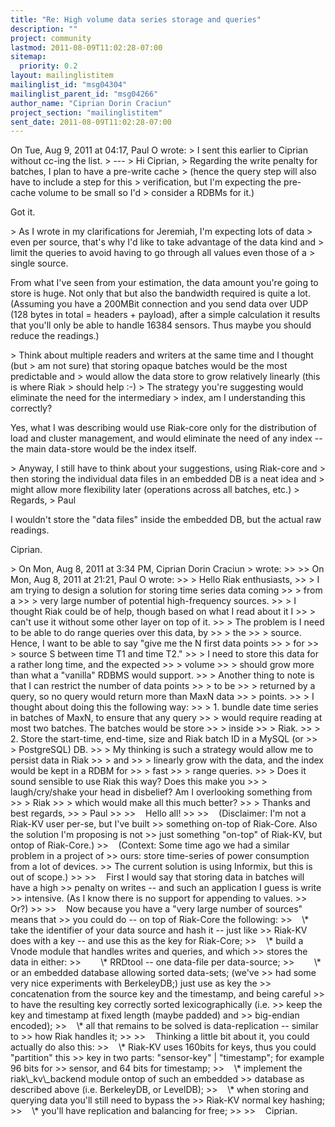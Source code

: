 ```yaml
---
title: "Re: High volume data series storage and queries"
description: ""
project: community
lastmod: 2011-08-09T11:02:28-07:00
sitemap:
  priority: 0.2
layout: mailinglistitem
mailinglist_id: "msg04304"
mailinglist_parent_id: "msg04266"
author_name: "Ciprian Dorin Craciun"
project_section: "mailinglistitem"
sent_date: 2011-08-09T11:02:28-07:00
---
```



On Tue, Aug 9, 2011 at 04:17, Paul O  wrote:
&gt; I sent this earlier to Ciprian without cc-ing the list.
&gt; ---
&gt; Hi Ciprian,
&gt; Regarding the write penalty for batches, I plan to have a pre-write cache
&gt; (hence the query step will also have to include a step for this
&gt; verification, but I'm expecting the pre-cache volume to be small so I'd
&gt; consider a RDBMs for it.)

 Got it.


&gt; As I wrote in my clarifications for Jeremiah, I'm expecting lots of data
&gt; even per source, that's why I'd like to take advantage of the data kind and
&gt; limit the queries to avoid having to go through all values even those of a
&gt; single source.

 From what I've seen from your estimation, the data amount you're
going to store is huge. Not only that but also the bandwidth required
is quite a lot. (Assuming you have a 200MBit connection and you send
data over UDP (128 bytes in total = headers + payload), after a simple
calculation it results that you'll only be able to handle 16384
sensors. Thus maybe you should reduce the readings.)


&gt; Think about multiple readers and writers at the same time and I thought (but
&gt; am not sure) that storing opaque batches would be the most predictable and
&gt; would allow the data store to grow relatively linearly (this is where Riak
&gt; should help :-)
&gt; The strategy you're suggesting would eliminate the need for the intermediary
&gt; index, am I understanding this correctly?

 Yes, what I was describing would use Riak-core only for the
distribution of load and cluster management, and would eliminate the
need of any index -- the main data-store would be the index itself.


&gt; Anyway, I still have to think about your suggestions, using Riak-core and
&gt; then storing the individual data files in an embedded DB is a neat idea and
&gt; might allow more flexibility later (operations across all batches, etc.)
&gt; Regards,
&gt; Paul

 I wouldn't store the "data files" inside the embedded DB, but the
actual raw readings.

 Ciprian.


&gt; On Mon, Aug 8, 2011 at 3:34 PM, Ciprian Dorin Craciun
&gt;  wrote:
&gt;&gt;
&gt;&gt; On Mon, Aug 8, 2011 at 21:21, Paul O  wrote:
&gt;&gt; &gt; Hello Riak enthusiasts,
&gt;&gt; &gt; I am trying to design a solution for storing time series data coming
&gt;&gt; &gt; from a
&gt;&gt; &gt; very large number of potential high-frequency sources.
&gt;&gt; &gt; I thought Riak could be of help, though based on what I read about it I
&gt;&gt; &gt; can't use it without some other layer on top of it.
&gt;&gt; &gt; The problem is I need to be able to do range queries over this data, by
&gt;&gt; &gt; the
&gt;&gt; &gt; source. Hence, I want to be able to say "give me the N first data points
&gt;&gt; &gt; for
&gt;&gt; &gt; source S between time T1 and time T2."
&gt;&gt; &gt; I need to store this data for a rather long time, and the expected
&gt;&gt; &gt; volume
&gt;&gt; &gt; should grow more than what a "vanilla" RDBMS would support.
&gt;&gt; &gt; Another thing to note is that I can restrict the number of data points
&gt;&gt; &gt; to be
&gt;&gt; &gt; returned by a query, so no query would return more than MaxN data
&gt;&gt; &gt; points.
&gt;&gt; &gt; I thought about doing this the following way:
&gt;&gt; &gt; 1. bundle date time series in batches of MaxN, to ensure that any query
&gt;&gt; &gt; would require reading at most two batches. The batches would be store
&gt;&gt; &gt; inside
&gt;&gt; &gt; Riak.
&gt;&gt; &gt; 2. Store the start-time, end-time, size and Riak batch ID in a MySQL (or
&gt;&gt; &gt; PostgreSQL) DB.
&gt;&gt; &gt; My thinking is such a strategy would allow me to persist data in Riak
&gt;&gt; &gt; and
&gt;&gt; &gt; linearly grow with the data, and the index would be kept in a RDBM for
&gt;&gt; &gt; fast
&gt;&gt; &gt; range queries.
&gt;&gt; &gt; Does it sound sensible to use Riak this way? Does this make you
&gt;&gt; &gt; laugh/cry/shake your head in disbelief? Am I overlooking something from
&gt;&gt; &gt; Riak
&gt;&gt; &gt; which would make all this much better?
&gt;&gt; &gt; Thanks and best regards,
&gt;&gt; &gt; Paul
&gt;&gt;
&gt;&gt;    Hello all!
&gt;&gt;
&gt;&gt;    (Disclaimer: I'm not a Riak-KV user per-se, but I've built
&gt;&gt; something on-top of Riak-Core. Also the solution I'm proposing is not
&gt;&gt; just something "on-top" of Riak-KV, but ontop of Riak-Core.)
&gt;&gt;    (Context: Some time ago we had a similar problem in a project of
&gt;&gt; ours: store time-series of power consumption from a lot of devices.
&gt;&gt; The current solution is using Informix, but this is out of scope.)
&gt;&gt;
&gt;&gt;    First I would say that storing data in batches will have a high
&gt;&gt; penalty on writes -- and such an application I guess is write
&gt;&gt; intensive. (As I know there is no support for appending to values.
&gt;&gt; Or?)
&gt;&gt;
&gt;&gt;    Now because you have a "very large number of sources" means that
&gt;&gt; you could do -- on top of Riak-Core the following:
&gt;&gt;    \\* take the identifier of your data source and hash it -- just like
&gt;&gt; Riak-KV does with a key -- and use this as the key for Riak-Core;
&gt;&gt;    \\* build a Vnode module that handles writes and queries, and which
&gt;&gt; stores the data in either:
&gt;&gt;        \\* RRDtool -- one data-file per data-source;
&gt;&gt;        \\* or an embedded database allowing sorted data-sets; (we've
&gt;&gt; had some very nice experiments with BerkeleyDB;) just use as key the
&gt;&gt; concatenation from the source key and the timestamp, and being careful
&gt;&gt; to have the resulting key correctly sorted lexicographically (i.e.
&gt;&gt; keep the key and timestamp at fixed length (maybe padded) and
&gt;&gt; big-endian encoded);
&gt;&gt;    \\* all that remains to be solved is data-replication -- similar to
&gt;&gt; how Riak handles it;
&gt;&gt;
&gt;&gt;    Thinking a little bit about it, you could actually do also this:
&gt;&gt;    \\* Riak-KV uses 160bits for keys, thus you could "partition" this
&gt;&gt; key in two parts: "sensor-key" | "timestamp"; for example 96 bits for
&gt;&gt; sensor, and 64 bits for timestamp;
&gt;&gt;    \\* implement the riak\\_kv\\_backend module ontop of such an embedded
&gt;&gt; database as described above (i.e. BerkeleyDB, or LevelDB);
&gt;&gt;    \\* when storing and querying data you'll still need to bypass the
&gt;&gt; Riak-KV normal key hashing;
&gt;&gt;    \\* you'll have replication and balancing for free;
&gt;&gt;
&gt;&gt;    Ciprian.

